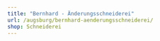 ```yaml
---
title: "Bernhard - Änderungsschneiderei"
url: /augsburg/bernhard-aenderungsschneiderei/
shop: Schneiderei
---
```

